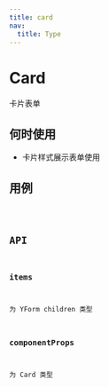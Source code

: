 ```yaml
---
title: card
nav:
  title: Type
---
```


# Card

卡片表单

## 何时使用

- 卡片样式展示表单使用

## 用例

<code src="./demo/card.tsx" />

## API

### items

为 YForm children 类型

### componentProps

为 Card 类型
